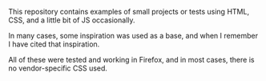 This repository contains examples of small projects or tests using HTML, CSS, and a little bit of JS occasionally.

In many cases, some inspiration was used as a base, and when I remember I have cited that inspiration.

All of these were tested and working in Firefox, and in most cases, there is no vendor-specific CSS used. 
